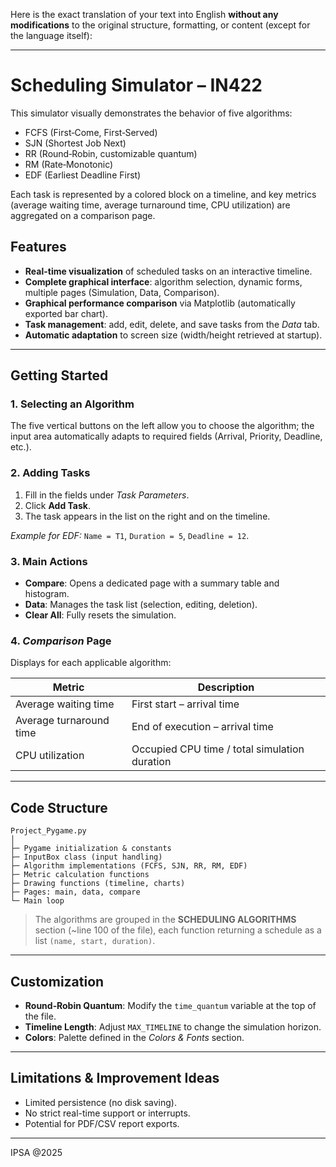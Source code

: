 Here is the exact translation of your text into English **without any modifications** to the original structure, formatting, or content (except for the language itself):

---

# Scheduling Simulator – IN422


This simulator visually demonstrates the behavior of five algorithms:

* FCFS (First‑Come, First‑Served)  
* SJN  (Shortest Job Next)  
* RR  (Round‑Robin, customizable quantum)  
* RM  (Rate‑Monotonic)  
* EDF (Earliest Deadline First)  

Each task is represented by a colored block on a timeline, and key metrics (average waiting time, average turnaround time, CPU utilization) are aggregated on a comparison page.


## Features

* **Real-time visualization** of scheduled tasks on an interactive timeline.  
* **Complete graphical interface**: algorithm selection, dynamic forms, multiple pages (Simulation, Data, Comparison).  
* **Graphical performance comparison** via Matplotlib (automatically exported bar chart).  
* **Task management**: add, edit, delete, and save tasks from the *Data* tab.  
* **Automatic adaptation** to screen size (width/height retrieved at startup).  

---

## Getting Started

### 1. Selecting an Algorithm

The five vertical buttons on the left allow you to choose the algorithm; the input area automatically adapts to required fields (Arrival, Priority, Deadline, etc.).  

### 2. Adding Tasks

1. Fill in the fields under *Task Parameters*.  
2. Click **Add Task**.  
3. The task appears in the list on the right and on the timeline.  

*Example for EDF:* `Name = T1`, `Duration = 5`, `Deadline = 12`.  

### 3. Main Actions

* **Compare**: Opens a dedicated page with a summary table and histogram.  
* **Data**: Manages the task list (selection, editing, deletion).  
* **Clear All**: Fully resets the simulation.  

### 4. *Comparison* Page

Displays for each applicable algorithm:  

| Metric                     | Description                                      |  
| -------------------------- | ------------------------------------------------ |  
| Average waiting time       | First start – arrival time                       |  
| Average turnaround time    | End of execution – arrival time                  |  
| CPU utilization            | Occupied CPU time / total simulation duration    |  

---

## Code Structure

```text
Project_Pygame.py  
│  
├─ Pygame initialization & constants  
├─ InputBox class (input handling)  
├─ Algorithm implementations (FCFS, SJN, RR, RM, EDF)  
├─ Metric calculation functions  
├─ Drawing functions (timeline, charts)  
├─ Pages: main, data, compare  
└─ Main loop  
```

> The algorithms are grouped in the **SCHEDULING ALGORITHMS** section (~line 100 of the file), each function returning a schedule as a list `(name, start, duration)`.  

---

## Customization

* **Round‑Robin Quantum**: Modify the `time_quantum` variable at the top of the file.  
* **Timeline Length**: Adjust `MAX_TIMELINE` to change the simulation horizon.  
* **Colors**: Palette defined in the *Colors & Fonts* section.  

---

## Limitations & Improvement Ideas

* Limited persistence (no disk saving).  
* No strict real-time support or interrupts.  
* Potential for PDF/CSV report exports.  

---  

IPSA @2025
